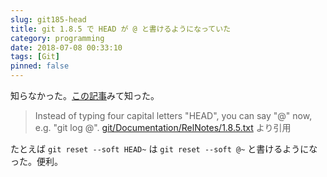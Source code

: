 ```yaml
---
slug: git185-head
title: git 1.8.5 で HEAD が @ と書けるようになっていた
category: programming
date: 2018-07-08 00:33:10
tags: [Git]
pinned: false
---
```


知らなかった。[この記事](https://qiita.com/suin/items/8c9862ca9d3bfe90c238)みて知った。

> Instead of typing four capital letters "HEAD", you can say "@" now,
> e.g. "git log @".
> [git/Documentation/RelNotes/1.8.5.txt](https://github.com/git/git/blob/v1.8.5/Documentation/RelNotes/1.8.5.txt#L100-101) より引用

たとえば `git reset --soft HEAD~` は `git reset --soft @~` と書けるようになった。便利。
